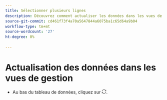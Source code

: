 ```yaml
---
title: Sélectionner plusieurs lignes
description: Découvrez comment actualiser les données dans les vues de gestion de campagne.
source-git-commit: cd461f73f4a70a5647844a6075ba1c65d64a9b04
workflow-type: tm+mt
source-wordcount: '27'
ht-degree: 0%

---
```


# Actualisation des données dans les vues de gestion

* Au bas du tableau de données, cliquez sur ![Actualiser](/help/search-social-commerce/assets/refresh.png).
